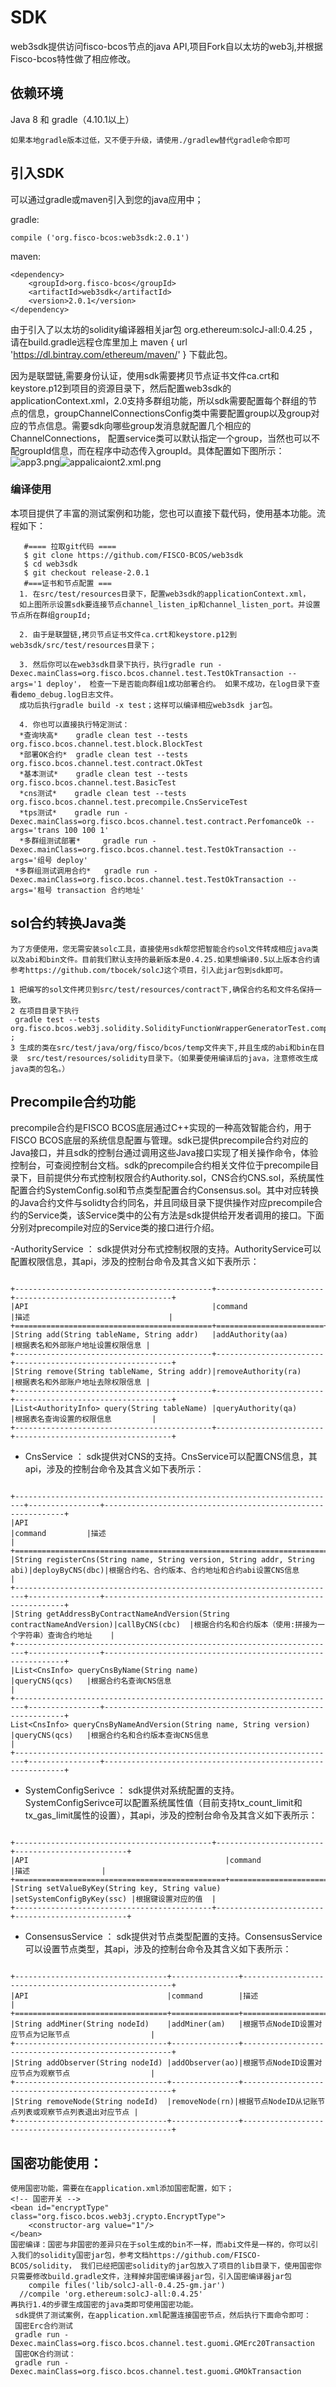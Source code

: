 # SDK
web3sdk提供访问fisco-bcos节点的java API,项目Fork自以太坊的web3j,并根据Fisco-bcos特性做了相应修改。

## 依赖环境

   Java 8 和 gradle（4.10.1以上）

    如果本地gradle版本过低，又不便于升级，请使用./gradlew替代gradle命令即可


## 引入SDK

   可以通过gradle或maven引入到您的java应用中；

   gradle:

	compile ('org.fisco-bcos:web3sdk:2.0.1')
   maven:

	<dependency>
   		<groupId>org.fisco-bcos</groupId>
   		<artifactId>web3sdk</artifactId>
    	<version>2.0.1</version>
	</dependency>
   由于引入了以太坊的solidity编译器相关jar包
   org.ethereum:solcJ-all:0.4.25 ，请在build.gradle远程仓库里加上
   maven { url 'https://dl.bintray.com/ethereum/maven/' } 下载此包。

   因为是联盟链,需要身份认证，使用sdk需要拷贝节点证书文件ca.crt和keystore.p12到项目的资源目录下，然后配置web3sdk的applicationContext.xml，2.0支持多群组功能，所以sdk需要配置每个群组的节点的信息，groupChannelConnectionsConfig类中需要配置group以及group对应的节点信息。需要sdk向哪些group发消息就配置几个相应的ChannelConnections， 配置service类可以默认指定一个group，当然也可以不配groupId信息，而在程序中动态传入groupId。具体配置如下图所示：
  ![app3.png](http://wiki.weoa.com/uploads/images/gallery/2019-01-Jan/scaled-840-0/DsD8ESB91MfP3pEw-app3.png)![appalicaiont2.xml.png](http://wiki.weoa.com/uploads/images/gallery/2019-01-Jan/scaled-840-0/d4kzhIBF9IdzFyHC-appalicaiont2.xml.png)


### 编译使用

  本项目提供了丰富的测试案例和功能，您也可以直接下载代码，使用基本功能。流程如下：

       #==== 拉取git代码 ====
       $ git clone https://github.com/FISCO-BCOS/web3sdk
       $ cd web3sdk
       $ git checkout release-2.0.1
       #===证书和节点配置 ===
	  1. 在src/test/resources目录下，配置web3sdk的applicationContext.xml，
      如上图所示设置sdk要连接节点channel_listen_ip和channel_listen_port。并设置节点所在群组groupId;

      2. 由于是联盟链,拷贝节点证书文件ca.crt和keystore.p12到web3sdk/src/test/resources目录下；

      3. 然后你可以在web3sdk目录下执行，执行gradle run -Dexec.mainClass=org.fisco.bcos.channel.test.TestOkTransaction --args='1 deploy'， 检查一下是否能向群组1成功部署合约。 如果不成功，在log目录下查看demo_debug.log日志文件。
      成功后执行gradle build -x test；这样可以编译相应web3sdk jar包。

      4. 你也可以直接执行特定测试：
 	  *查询块高*    gradle clean test --tests  org.fisco.bcos.channel.test.block.BlockTest
      *部署OK合约*  gradle clean test --tests  org.fisco.bcos.channel.test.contract.OkTest
      *基本测试*    gradle clean test --tests org.fisco.bcos.channel.test.BasicTest
      *cns测试* 	 gradle clean test --tests org.fisco.bcos.channel.test.precompile.CnsServiceTest
      *tps测试*    gradle run -Dexec.mainClass=org.fisco.bcos.channel.test.contract.PerfomanceOk --args='trans 100 100 1'
      *多群组测试部署*  	gradle run -Dexec.mainClass=org.fisco.bcos.channel.test.TestOkTransaction --args='组号 deploy'
     *多群组测试调用合约*   gradle run -Dexec.mainClass=org.fisco.bcos.channel.test.TestOkTransaction --args='租号 transaction 合约地址'

## sol合约转换Java类
   	为了方便使用，您无需安装solc工具，直接使用sdk帮您把智能合约sol文件转成相应java类以及abi和bin文件。目前我们默认支持的最新版本是0.4.25.如果想编译0.5以上版本合约请参考https://github.com/tbocek/solcJ这个项目，引入此jar包到sdk即可。

   	1 把编写的sol文件拷贝到src/test/resources/contract下,确保合约名和文件名保持一致。
    2 在项目目录下执行
     gradle test --tests org.fisco.bcos.web3j.solidity.SolidityFunctionWrapperGeneratorTest.compileSolFilesToJavaTest ;
    3 生成的类在src/test/java/org/fisco/bcos/temp文件夹下,并且生成的abi和bin在目录  src/test/resources/solidity目录下。（如果要使用编译后的java，注意修改生成java类的包名。）

## Precompile合约功能
  precompile合约是FISCO BCOS底层通过C++实现的一种高效智能合约，用于FISCO BCOS底层的系统信息配置与管理。sdk已提供precompile合约对应的Java接口，并且sdk的控制台通过调用这些Java接口实现了相关操作命令，体验控制台，可查阅控制台文档。sdk的precompile合约相关文件位于precompile目录下，目前提供分布式控制权限合约Authority.sol，CNS合约CNS.sol，系统属性配置合约SystemConfig.sol和节点类型配置合约Consensus.sol。其中对应转换的Java合约文件与solidty合约同名，并且同级目录下提供操作对应precompile合约的Service类，该Service类中的公有方法是sdk提供给开发者调用的接口。下面分别对precompile对应的Service类的接口进行介绍。

-AuthorityService ： sdk提供对分布式控制权限的支持。AuthorityService可以配置权限信息，其api，涉及的控制台命令及其含义如下表所示：

```eval_rst

+--------------------------------------------+------------------------+-----------------------------------+      
|API                                         |command                 |描述                               |
+============================================+========================+===================================+ 
|String add(String tableName, String addr)   |addAuthority(aa)        |根据表名和外部账户地址设置权限信息 |
+--------------------------------------------+------------------------+-----------------------------------+ 
|String remove(String tableName, String addr)|removeAuthority(ra)     |根据表名和外部账户地址去除权限信息 |
+--------------------------------------------+------------------------+-----------------------------------+ 
|List<AuthorityInfo> query(String tableName) |queryAuthority(qa)      |根据表名查询设置的权限信息         |
+--------------------------------------------+------------------------+-----------------------------------+ 

```

- CnsService ： sdk提供对CNS的支持。CnsService可以配置CNS信息，其api，涉及的控制台命令及其含义如下表所示：

```eval_rst

+------------------------------------------------------------------------+----------------+-------------------------------------------------------------+
|API                                                                     |command         |描述                                                         |
+========================================================================+================+=============================================================+ 
|String registerCns(String name, String version, String addr, String abi)|deployByCNS(dbc)|根据合约名、合约版本、合约地址和合约abi设置CNS信息          |
+------------------------------------------------------------------------+----------------+-------------------------------------------------------------+
|String getAddressByContractNameAndVersion(String contractNameAndVersion)|callByCNS(cbc)  |根据合约名和合约版本（使用:拼接为一个字符串）查询合约地址    |
+------------------------------------------------------------------------+----------------+-------------------------------------------------------------+
|List<CnsInfo> queryCnsByName(String name)                               |queryCNS(qcs)   |根据合约名查询CNS信息                                        |
+------------------------------------------------------------------------+----------------+-------------------------------------------------------------+
List<CnsInfo> queryCnsByNameAndVersion(String name, String version)      |queryCNS(qcs)   |根据合约名和合约版本查询CNS信息                              |
+------------------------------------------------------------------------+----------------+-------------------------------------------------------------+

```

- SystemConfigSerivce ： sdk提供对系统配置的支持。SystemConfigSerivce可以配置系统属性值（目前支持tx_count_limit和tx_gas_limit属性的设置），其api，涉及的控制台命令及其含义如下表所示：


```eval_rst

+--------------------------------------------+------------------------+-------------------------+      
|API                                            |command                   |描述                |
+===============================================+==========================+====================+ 
|String setValueByKey(String key, String value) |setSystemConfigByKey(ssc) |根据键设置对应的值  |
+--------------------------------------------+------------------------+-------------------------+ 

```
- ConsensusService ： sdk提供对节点类型配置的支持。ConsensusService可以设置节点类型，其api，涉及的控制台命令及其含义如下表所示：

```eval_rst

+----------------------------------+---------------+------------------------------------------------------+      
|API                               |command        |描述                                                  |
+==================================+===============+======================================================+ 
|String addMiner(String nodeId)    |addMiner(am)   |根据节点NodeID设置对应节点为记账节点                  |
+----------------------------------+---------------+------------------------------------------------------+  
|String addObserver(String nodeId) |addObserver(ao)|根据节点NodeID设置对应节点为观察节点                  |
+----------------------------------+---------------+------------------------------------------------------+   
|String removeNode(String nodeId)  |removeNode(rn)|根据节点NodeID从记账节点列表或观察节点列表退出对应节点 |
+----------------------------------+---------------+------------------------------------------------------+  

```


## 国密功能使用：

  	使用国密功能，需要在在application.xml添加国密配置，如下；
  	<!-- 国密开关 -->
	<bean id="encryptType" class="org.fisco.bcos.web3j.crypto.EncryptType">
		<constructor-arg value="1"/>
	</bean>
    国密编译：国密与非国密的差异只在于sol生成的bin不一样，而abi文件是一样的，你可以引入我们的solidity国密jar包，参考文档https://github.com/FISCO-BCOS/solidity， 我们已经把国密solidity的jar包放入了项目的lib目录下，使用国密你只需要修改build.gradle文件，注释掉非国密编译器jar包，引入国密编译器jar包
    	compile files('lib/solcJ-all-0.4.25-gm.jar')
	  //compile	'org.ethereum:solcJ-all:0.4.25'
    再执行1.4的步骤生成国密的java类即可使用国密功能。
     sdk提供了测试案例，在application.xml配置连接国密节点，然后执行下面命令即可：
     国密Erc合约测试
     gradle run -Dexec.mainClass=org.fisco.bcos.channel.test.guomi.GMErc20Transaction
     国密OK合约测试：
     gradle run -Dexec.mainClass=org.fisco.bcos.channel.test.guomi.GMOkTransaction
